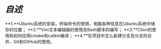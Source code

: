 # ***自述***
**1.**Ubuntu系统的安装，终端命令的使用，电脑各种信息在Ubuntu系统中储存的位置；
**2.**Vim文本编辑器的使用及Bash脚本的编写；
**3.**Clion的使用和如何应用cmake和catkin编译；
**4.**在项目中怎么新建分支及分支的合并，Git和GitHub的使用。 
